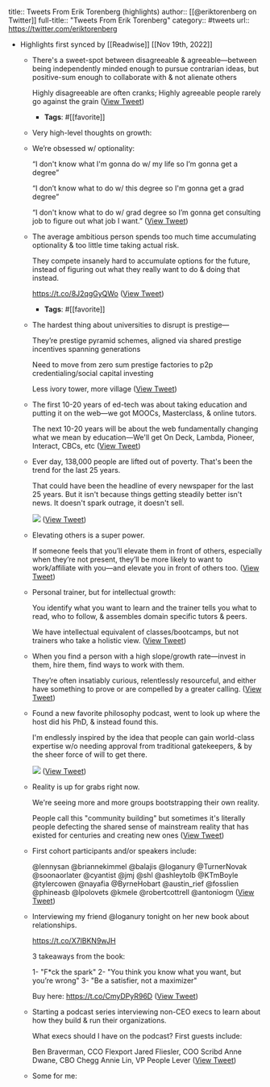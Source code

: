 title:: Tweets From Erik Torenberg (highlights)
author:: [[@eriktorenberg on Twitter]]
full-title:: "Tweets From Erik Torenberg"
category:: #tweets
url:: https://twitter.com/eriktorenberg

- Highlights first synced by [[Readwise]] [[Nov 19th, 2022]]
	- There's a sweet-spot between disagreeable & agreeable—between being independently minded enough to pursue contrarian ideas, but positive-sum enough to collaborate with & not alienate others
	  
	  Highly disagreeable are often cranks; Highly agreeable people rarely go against the grain ([View Tweet](https://twitter.com/eriktorenberg/status/1404850630863114243))
		- **Tags**: #[[favorite]]
	- Very high-level thoughts on growth:
	- We’re obsessed w/ optionality:
	  
	  “I don't know what I'm gonna do w/ my life so I’m gonna get a degree”
	  
	  “I don’t know what to do w/ this degree so I'm gonna get a grad degree”
	  
	  “I don't know what to do w/ grad degree so I’m gonna get consulting job to figure out what job I want.” ([View Tweet](https://twitter.com/eriktorenberg/status/1082783328397230080))
	- The average ambitious person spends too much time accumulating optionality & too little time taking actual risk.
	  
	  They compete insanely hard to accumulate options for the future, instead of figuring out what they really want to do & doing that instead.
	  
	  https://t.co/8J2qgGyQWo ([View Tweet](https://twitter.com/eriktorenberg/status/1244857968127967233))
		- **Tags**: #[[favorite]]
	- The hardest thing about universities to disrupt is prestige—
	  
	  They’re prestige pyramid schemes, aligned via shared prestige incentives spanning generations
	  
	  Need to move from zero sum prestige factories to p2p credentialing/social capital investing
	  
	  Less ivory tower, more village ([View Tweet](https://twitter.com/eriktorenberg/status/1444493326162403334))
	- The first 10-20 years of ed-tech was about taking education and putting it on the web—we got MOOCs, Masterclass, & online tutors. 
	  
	  The next 10-20 years will be about the web fundamentally changing what we mean by education—We'll get On Deck, Lambda, Pioneer, Interact, CBCs, etc ([View Tweet](https://twitter.com/eriktorenberg/status/1361413606198312965))
	- Ever day, 138,000 people are lifted out of poverty. That's been the trend for the last 25 years.
	  
	  That could have been the headline of every newspaper for the last 25 years. But it isn't because things getting steadily better isn't news. It doesn't spark outrage, it doesn't sell. 
	  
	  ![](https://pbs.twimg.com/media/E1wrQ8FXEAAGgnD.jpg) ([View Tweet](https://twitter.com/eriktorenberg/status/1395038124619751427))
	- Elevating others is a super power. 
	  
	  If someone feels that you’ll elevate them in front of others, especially when they’re not present, they’ll be more likely to want to work/affiliate with you—and elevate you in front of others too. ([View Tweet](https://twitter.com/eriktorenberg/status/1373804880066965505))
	- Personal trainer, but for intellectual growth:
	  
	  You identify what you want to learn and the trainer tells you what to read, who to follow, & assembles domain specific tutors & peers.
	  
	  We have intellectual equivalent of classes/bootcamps, but not trainers who take a holistic view. ([View Tweet](https://twitter.com/eriktorenberg/status/1368313813435523073))
	- When you find a person with a high slope/growth rate—invest in them, hire them, find ways to work with them. 
	  
	  They’re often insatiably curious, relentlessly resourceful, and either have something to prove or are compelled by a greater calling. ([View Tweet](https://twitter.com/eriktorenberg/status/1376273784437673989))
	- Found a new favorite philosophy podcast, went to look up where the host did his PhD, & instead found this.
	  
	  I'm endlessly inspired by the idea that people can gain world-class expertise w/o needing approval from traditional gatekeepers, & by the sheer force of will to get there. 
	  
	  ![](https://pbs.twimg.com/media/EjWNXPaVoAEEWEd.jpg) ([View Tweet](https://twitter.com/eriktorenberg/status/1312111572538421248))
	- Reality is up for grabs right now.
	  
	  We're seeing more and more groups bootstrapping their own reality.
	  
	  People call this "community building" but sometimes it's literally people defecting the shared sense of mainstream reality that has existed for centuries and creating new ones ([View Tweet](https://twitter.com/eriktorenberg/status/1302876115548033026))
	- First cohort participants and/or speakers include:
	  
	  @lennysan
	  @briannekimmel
	  @balajis
	  @loganury
	  @TurnerNovak
	  @soonaorlater
	  @cyantist
	  @jmj
	  @shl
	  @ashleytolb
	  @KTmBoyle
	  @tylercowen
	  @nayafia
	  @ByrneHobart
	  @austin_rief
	  @fosslien
	  @phineasb
	  @lpolovets
	  @kmele
	  @robertcottrell 
	  @antoniogm ([View Tweet](https://twitter.com/eriktorenberg/status/1297987814382919681))
	- Interviewing my friend @loganury tonight on her new book about relationships. 
	  
	  https://t.co/X7lBKN9wJH
	  
	  3 takeaways from the book:
	  
	  1- "F*ck the spark"
	  2- "You think you know what you want, but you’re wrong"
	  3- "Be a satisfier, not a maximizer"
	  
	  Buy here: https://t.co/CmyDPyR96D ([View Tweet](https://twitter.com/eriktorenberg/status/1356707470131953666))
	- Starting a podcast series interviewing non-CEO execs to learn about how they build & run their organizations. 
	  
	  What execs should I have on the podcast? First guests include:
	  
	  Ben Braverman, CCO Flexport
	  Jared Fliesler, COO Scribd
	  Anne Dwane,  CBO Chegg
	  Annie Lin, VP People Lever ([View Tweet](https://twitter.com/eriktorenberg/status/1465467173636296704))
	- Some for me: